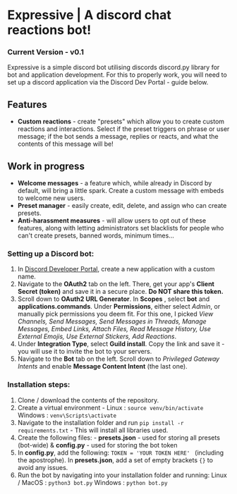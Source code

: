 # Expressive | A discord chat reactions bot!
### Current Version - v0.1 

Expressive is a simple discord bot utilising discords discord.py library for bot and application development.
For this to properly work, you will need to set up a discord application via the Discord Dev Portal - guide below.

## Features
- **Custom reactions** - create "presets" which allow you to create custom reactions and interactions. Select if the preset triggers on phrase or user message; if the bot sends a message, replies or reacts, and what the contents of this message will be!

## Work in progress 
- **Welcome messages** - a feature which, while already in Discord by default, will bring a little spark. Create a custom message with embeds to welcome new users.
- **Preset manager** - easily create, edit, delete, and assign who can create presets.
- **Anti-harassment measures** - will allow users to opt out of these features, along with letting administrators set blacklists for people who can't create presets, banned words, minimum times...


### Setting up a Discord bot:
1. In [Discord Developer Portal](https://discord.com/developers/applications), create a new application with a custom name.
2. Navigate to the **OAuth2** tab on the left. There, get your app's **Client Secret (token)** and save it in a secure place. **Do NOT share this token.**
3. Scroll down to **OAuth2 URL Generator**. In **Scopes** , select **bot** and **applications.commands**. Under **Permissions**, either select *Admin*, or manually pick permissions you deem fit. For this one, I picked *View Channels, Send Messages, Send Messages in Threads, Manage Messages, Embed Links, Attach Files, Read Message History, Use External Emojis, Use External Stickers, Add Reactions*.
4. Under **Integration Type**, select **Guild install**. Copy the link and save it - you will use it to invite the bot to your servers.
5. Navigate to the **Bot** tab on the left. Scroll down to *Privileged Gateway Intents* and enable **Message Content Intent** (the last one).


### Installation steps:
1. Clone / download the contents of the repository.
2. Create a virtual environment - Linux : `source venv/bin/activate`  Windows : `venv\Scripts\activate`
3. Navigate to the installation folder and run `pip install -r requirements.txt` - This will install all libraries used.
4. Create the following files: - **presets.json** - used for storing all presets (bot-wide)    &    **config.py** - used for storing the bot token
5. In **config.py**, add the following: `TOKEN = 'YOUR TOKEN HERE' ` (including the apostrophe). In **presets.json**, add a set of empty brackets `{}` to avoid any issues.
6. Run the bot by navigating into your installation folder and running:  Linux / MacOS :  `python3 bot.py`  Windows : `python bot.py` 
